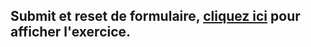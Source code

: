 ## Submit et reset de formulaire, [cliquez ici](https://paulineroppe.github.io/js-web-1.3/) pour afficher l'exercice.
